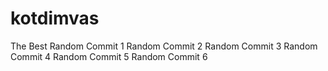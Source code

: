 # kotdimvas
The Best
Random Commit 1
Random Commit 2
Random Commit 3
Random Commit 4
Random Commit 5
Random Commit 6
